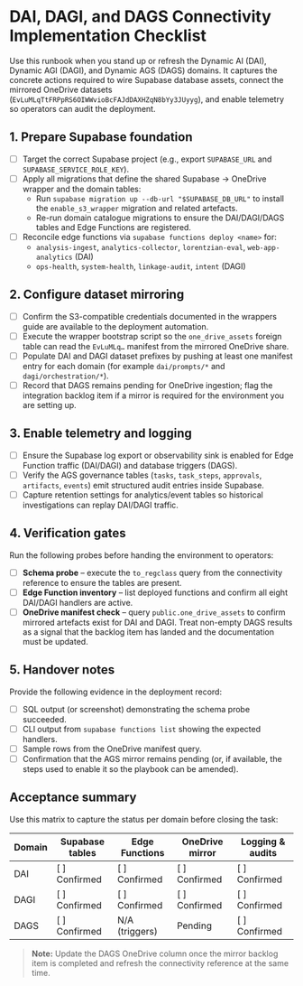 # DAI, DAGI, and DAGS Connectivity Implementation Checklist

Use this runbook when you stand up or refresh the Dynamic AI (DAI), Dynamic AGI (DAGI),
and Dynamic AGS (DAGS) domains. It captures the concrete actions required to
wire Supabase database assets, connect the mirrored OneDrive datasets
(`EvLuMLqTtFRPpRS6OIWWvioBcFAJdDAXHZqN8bYy3JUyyg`), and enable telemetry so
operators can audit the deployment.

## 1. Prepare Supabase foundation

- [ ] Target the correct Supabase project (e.g., export `SUPABASE_URL` and
      `SUPABASE_SERVICE_ROLE_KEY`).
- [ ] Apply all migrations that define the shared Supabase → OneDrive wrapper and
      the domain tables:
  - Run `supabase migration up --db-url "$SUPABASE_DB_URL"` to install the
    `enable_s3_wrapper` migration and related artefacts.
  - Re-run domain catalogue migrations to ensure the DAI/DAGI/DAGS tables and
    Edge Functions are registered.
- [ ] Reconcile edge functions via `supabase functions deploy <name>` for:
  - `analysis-ingest`, `analytics-collector`, `lorentzian-eval`,
    `web-app-analytics` (DAI)
  - `ops-health`, `system-health`, `linkage-audit`, `intent` (DAGI)

## 2. Configure dataset mirroring

- [ ] Confirm the S3-compatible credentials documented in the wrappers guide are
      available to the deployment automation.
- [ ] Execute the wrapper bootstrap script so the `one_drive_assets` foreign
      table can read the `EvLuMLq…` manifest from the mirrored OneDrive share.
- [ ] Populate DAI and DAGI dataset prefixes by pushing at least one manifest
      entry for each domain (for example `dai/prompts/*` and
      `dagi/orchestration/*`).
- [ ] Record that DAGS remains pending for OneDrive ingestion; flag the
      integration backlog item if a mirror is required for the environment you
      are setting up.

## 3. Enable telemetry and logging

- [ ] Ensure the Supabase log export or observability sink is enabled for Edge
      Function traffic (DAI/DAGI) and database triggers (DAGS).
- [ ] Verify the AGS governance tables (`tasks`, `task_steps`, `approvals`,
      `artifacts`, `events`) emit structured audit entries inside Supabase.
- [ ] Capture retention settings for analytics/event tables so historical
      investigations can replay DAI/DAGI traffic.

## 4. Verification gates

Run the following probes before handing the environment to operators:

- [ ] **Schema probe** – execute the `to_regclass` query from the connectivity
      reference to ensure the tables are present.
- [ ] **Edge Function inventory** – list deployed functions and confirm all
      eight DAI/DAGI handlers are active.
- [ ] **OneDrive manifest check** – query `public.one_drive_assets` to confirm
      mirrored artefacts exist for DAI and DAGI. Treat non-empty DAGS results as
      a signal that the backlog item has landed and the documentation must be
      updated.

## 5. Handover notes

Provide the following evidence in the deployment record:

- [ ] SQL output (or screenshot) demonstrating the schema probe succeeded.
- [ ] CLI output from `supabase functions list` showing the expected handlers.
- [ ] Sample rows from the OneDrive manifest query.
- [ ] Confirmation that the AGS mirror remains pending (or, if available, the
      steps used to enable it so the playbook can be amended).

## Acceptance summary

Use this matrix to capture the status per domain before closing the task:

| Domain | Supabase tables | Edge Functions | OneDrive mirror | Logging & audits |
| ------ | ---------------- | -------------- | --------------- | ---------------- |
| DAI    | [ ] Confirmed    | [ ] Confirmed  | [ ] Confirmed   | [ ] Confirmed    |
| DAGI   | [ ] Confirmed    | [ ] Confirmed  | [ ] Confirmed   | [ ] Confirmed    |
| DAGS   | [ ] Confirmed    | N/A (triggers) | Pending         | [ ] Confirmed    |

> **Note:** Update the DAGS OneDrive column once the mirror backlog item is
> completed and refresh the connectivity reference at the same time.
